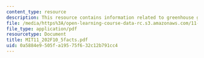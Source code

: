 ```yaml
---
content_type: resource
description: This resource contains information related to greenhouse gamble.
file: /media/https%3A/open-learning-course-data-rc.s3.amazonaws.com/11-202-planning-economics-fall-2010/0a5884e9505fa19575f632c12b791cc4_MIT11_202F10_5facts.pdf
file_type: application/pdf
resourcetype: Document
title: MIT11_202F10_5facts.pdf
uid: 0a5884e9-505f-a195-75f6-32c12b791cc4
---
```

